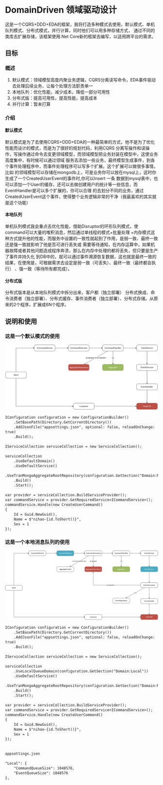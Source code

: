 # DomainDriven 领域驱动设计

这是一个CQRS+DDD+EDA的框架，我将打造多种模式去使用，默认模式、单机队列模式、分布式模式，并行计算，同时他们可以用多种存储方式，
通过不同的类库去扩展存储，该框架使用.Net Core新的框架去编写，以适用跨平台的需求。

## 目标

### 概述
1.   默认模式：领域模型高度内聚业务逻辑，CQRS分离读写命令，EDA事件驱动去处理后续业务，让每个处理方法职责单一
2.   本地队列：优化性能，减少成本，降低一部分可用性
3.   分布式版：提高可用性，提高性能，提高成本
4.   并行计算：暂未打算

### 介绍

#### 默认模式
默认模式是为了去使用CQRS+DDD+EDA的一种最简单的方式，他不是为了优化性能而设计的模式，而是为了很好的规划代码，利用CQRS
分离写操作和读操作，写操作通过命令去变更领域模型，而领域模型把业务封装在模型中，这使业务高度集中，有时候可以通过领域
服务去添加一些业务，最终模型生成事件，到各个事件处理程序中，而事件处理程序可以写多个扩展。这个扩展可以做很多事情，比如
的领域模型可以存储在mongodb上，可是业务你可以放在mysql上，这时你生成了一个CreatedUserEvent的事件时,你可以Insert 一条
数据到mysql表中，也可以添加一个User的缓存，还可以去做创建用户的统计等一些信息，而EventHandler是可以多个扩展的，你可以合理
的去划分不同的业务，通过CreatedUserEvent这个事件，使得整个业务逻辑非常的干净（我最喜欢的其实就是这个功能）

#### 本地队列
单机队列模式我会重点去优化性能，借助Disruptor的环形队列模式，使command可以大量的堆积消息，然后通过单线程的模式+批量处理
+内存模式这种方式提升他的性能，而服务中设置的一致性就起到了作用，是弱一致、最终一致还是强一致就影响了他是否可进行丢失或
需要等待通知，在内存运算中，如果机器故障或者其他问题造成程序奔溃，那么在内存中处理的都将丢失，但只要是生产了事件并持久化
到DB中的，就可以通过事件溯源恢复数据，这也就是最终一致的结果，在使用是，可根据需求去设定是弱一致（可丢失）、最终一致（最终都会执行）
、强一致（等待所有都完成）。

#### 分布式版
分布式版本是从本地队列模式中拆分出来，客户都（独立部署） 分布式换成、命令消费者（独立部署）、分布式缓存、事件消费者（独立部署）、分布式存储。从原来的2个程序，扩展成6N个程序。


## 说明和使用

### 这是一个默认模式的使用


![alt tag](https://raw.githubusercontent.com/HaoLife/DomainDriven/master/doc/image/synergy-default.jpg)

    IConfiguration configuration = new ConfigurationBuilder()
        .SetBasePath(Directory.GetCurrentDirectory())
        .AddJsonFile("appsettings.json", optional: false, reloadOnChange: true)
        .Build();
    
    IServiceCollection serviceCollection = new ServiceCollection();
    
    serviceCollection
        .UseDefaultDomain()
        .UseDefaultService()
        .UseTranMongoAggregateRootRepository(configuration.GetSection("Domain:MongoDB"))
        .Build()
        .Start();

    var provider = serviceCollection.BuildServiceProvider();
    var commandService = provider.GetRequiredService<ICommandService>();
    commandService.Handle(new CreateUserCommand()
    {
        Id = Guid.NewGuid(),
        Name = $"nihao-{id.ToShort()}",
        Sex = 1
    });


### 这是一个本地消息队列的使用

![alt tag](https://raw.githubusercontent.com/HaoLife/DomainDriven/master/doc/image/synergy-localqueue.jpg)

    IConfiguration configuration = new ConfigurationBuilder()
        .SetBasePath(Directory.GetCurrentDirectory())
        .AddJsonFile("appsettings.json", optional: false, reloadOnChange: true)
        .Build();
    
    IServiceCollection serviceCollection = new ServiceCollection();
    
    serviceCollection
        .UseLocalQueueDomain(configuration.GetSection("Domain:Local"))
        .UseDefaultService()
        .UseTranMongoAggregateRootRepository(configuration.GetSection("Domain:MongoDB"))
        .Build()
        .Start();

    var provider = serviceCollection.BuildServiceProvider();
    var commandService = provider.GetRequiredService<ICommandService>();
    commandService.Handle(new CreateUserCommand()
    {
        Id = Guid.NewGuid(),
        Name = $"nihao-{id.ToShort()}",
        Sex = 1
    });


    appsettings.json

    "Local": {
        "CommandQueueSize": 1048576,
        "EventQueueSize": 1048576
    },
